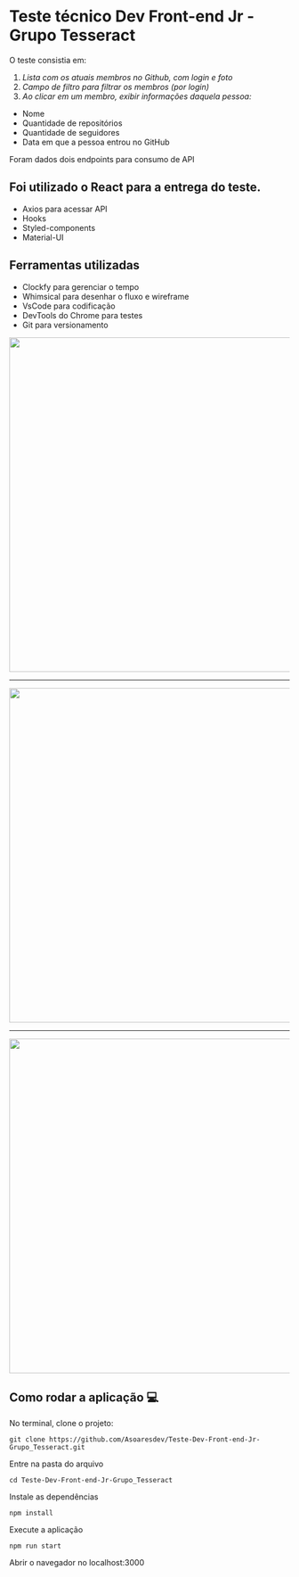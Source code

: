 # Teste técnico Dev Front-end Jr - Grupo Tesseract

O teste consistia em:
1. _Lista com os atuais membros no Github, com login e foto_
2. _Campo de filtro para filtrar os membros (por login)_
3. _Ao clicar em um membro, exibir informações  daquela pessoa:_
 - Nome
 - Quantidade de repositórios
 - Quantidade de seguidores
 - Data em que a pessoa entrou no GitHub
 
Foram dados dois endpoints para consumo de API

## Foi utilizado o React para a entrega do teste.
 - Axios para acessar API
 - Hooks
 - Styled-components
 - Material-UI
 
 ## Ferramentas utilizadas
 -  Clockfy  para gerenciar o tempo
 -  Whimsical para desenhar o fluxo e wireframe
 -  VsCode para codificação
 -  DevTools do Chrome para testes
 -  Git para versionamento


  <img src="https://github.com/Asoaresdev/Teste-Dev-Front-end-Jr-Grupo_Tesseract/blob/main/image/Captura%20de%20tela%202021-03-16%20182326.png" width="600">
  
  ______________________________________________________________________________________________________________________________________________________
  
  <img src="https://github.com/Asoaresdev/Teste-Dev-Front-end-Jr-Grupo_Tesseract/blob/main/image/Captura%20de%20tela%202021-03-16%20182539.png" width="600">
  
  ______________________________________________________________________________________________________________________________________________________
  
  <img src="https://github.com/Asoaresdev/Teste-Dev-Front-end-Jr-Grupo_Tesseract/blob/main/image/Captura%20de%20tela%202021-03-16%20182619.png" width="600">
  
## Como rodar a aplicação :computer:
No terminal, clone o projeto:
```
git clone https://github.com/Asoaresdev/Teste-Dev-Front-end-Jr-Grupo_Tesseract.git
```
Entre na pasta do arquivo
```
cd Teste-Dev-Front-end-Jr-Grupo_Tesseract
```
Instale as dependências
```
npm install
```
Execute a aplicação
```
npm run start
```
Abrir o navegador no localhost:3000


